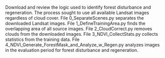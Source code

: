 Download and review the logic used to identify forest disturbance and regeneration.
The process sought to use all available Landsat images regardless of cloud cover.
File 0_SeparateScenes.py separates the downloaded Landsat images.
File 1_DefineTrainingArea.py finds the overlapping area of all source images.
File 2_CloudCorrect.py removes clouds from the downloaded images.
File 3_NDVI_CollectStats.py collects statistics from the training data.
File 4_NDVI_Generate_ForestMask_and_Analyze_w_Regen.py analyzes images in the
  evaluation period for forest disturbance and regeneration.
